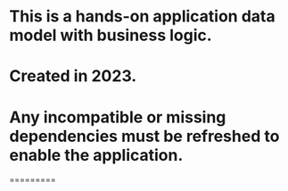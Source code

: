 # This is a hands-on application data model with business logic.

# Created in 2023.

# Any incompatible or missing dependencies must be refreshed to enable the application.

=========

<p align="center"><a href="https://www.outsystems.com/" target="_blank"></a></p>

